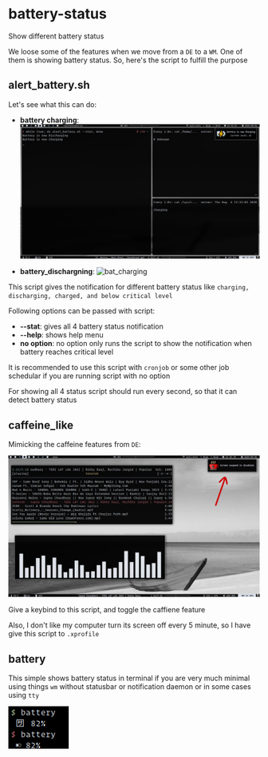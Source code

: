 # battery-status

Show different battery status

We loose some of the features when we move from a `DE` to a `WM`. One of them is showing battery status.
So, here's the script to fulfill the purpose

## alert_battery.sh

Let's see what this can do:

* **battery charging**:
![bat_charging](sshots/battery_chargning.png)

* **battery_dischargning**:
![bat_charging](sshots/battery_dischargning.png)


This script gives the notification for different battery status like `charging, discharging, charged, and below critical level`

Following options can be passed with script:
* **--stat**: gives all 4 battery status notification
* **--help**: shows help menu
* **no option**: no option only runs the script to show the notification when battery reaches critical level

It is recommended to use this script with `cronjob` or some other job schedular if you are running script with no option

For showing all 4 status script should run every second, so that it can detect battery status


## caffeine_like

Mimicking the caffeine features from `DE`:

![caffeine](sshots/caffiene_like.png)

Give a keybind to this script, and toggle the caffiene feature

Also, I don't like my computer turn its screen off every 5 minute, so I have give this script to `.xprofile`


## battery

This simple shows battery status in terminal if you are very much minimal using things `wm` without statusbar or notification daemon or in some cases using `tty`

![battery](sshots/battery_terminal.png)
